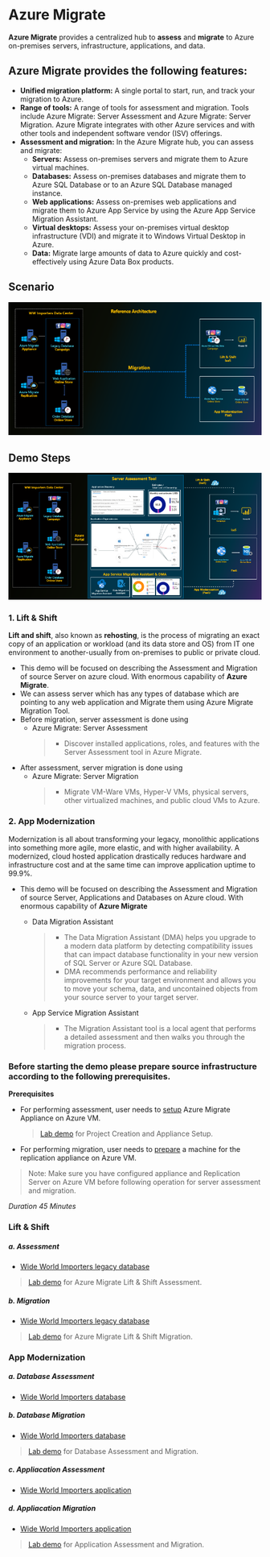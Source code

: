 # Azure Migrate
**Azure Migrate** provides a centralized hub to **assess** and **migrate** to Azure on-premises servers, infrastructure, applications, and data.
## Azure Migrate provides the following features:
* **Unified migration platform:** A single portal to start, run, and track your migration to Azure.
* **Range of tools:** A range of tools for assessment and migration. Tools include Azure Migrate: Server Assessment and Azure Migrate: Server Migration. Azure Migrate integrates with other Azure services and with other tools and independent software vendor (ISV) offerings.
* **Assessment and migration:** In the Azure Migrate hub, you can assess and migrate:
    * **Servers:** Assess on-premises servers and migrate them to Azure virtual machines.
    * **Databases:** Assess on-premises databases and migrate them to Azure SQL Database or to an Azure SQL Database managed instance.
    * **Web applications:** Assess on-premises web applications and migrate them to Azure App Service by using the Azure App Service Migration Assistant.
    * **Virtual desktops:** Assess your on-premises virtual desktop infrastructure (VDI) and migrate it to Windows Virtual Desktop in Azure.
    * **Data:** Migrate large amounts of data to Azure quickly and cost-effectively using Azure Data Box products.


## Scenario
<kbd>
  <img src="./images/migration-scenarios.png">
</kbd></p>

## Demo Steps
<kbd>
  <img src="./images/demo-steps.png">
</kbd></p>

### **1. Lift & Shift**
**Lift and shift**, also known as **rehosting**, is the process of migrating an exact copy of an application or workload (and its data store and OS) from IT one environment to another-usually from on-premises to public or private cloud.

- This demo will be focused on describing the Assessment and Migration of source Server on azure cloud. With enormous capability of **Azure Migrate**.
- We can assess server which has any types of database which are pointing to any web application and Migrate them using Azure Migrate Migration Tool.
- Before migration, server assessment is done using
    - Azure Migrate: Server Assessment
        >- Discover installed applications, roles, and features with the Server Assessment tool in Azure Migrate.
- After assessment, server migration is done using
    - Azure Migrate: Server Migration
        >- Migrate VM-Ware VMs, Hyper-V VMs, physical servers, other virtualized machines, and public cloud VMs to Azure.

### **2. App Modernization**
Modernization is all about transforming your legacy, monolithic applications into something more agile, more elastic, and with higher availability.
A modernized, cloud hosted application drastically reduces hardware and infrastructure cost and at the same time can improve application uptime to 99.9%.
- This demo will be focused on describing the Assessment and Migration of source Server, Applications and Databases on Azure cloud. With enormous capability of **Azure Migrate**
    - Data Migration Assistant
        >- The Data Migration Assistant (DMA) helps you upgrade to a modern data platform by detecting compatibility issues that can impact database functionality in your new version of SQL Server or Azure SQL Database.
        >- DMA recommends performance and reliability improvements for your target environment and allows you to move your schema, data, and uncontained objects from your source server to your target server.

    - App Service Migration Assistant
        >- The Migration Assistant tool is a local agent that performs a detailed assessment and then walks you through the migration process.

### Before starting the demo please prepare source infrastructure according to the following prerequisites.
**Prerequisites**  

* For performing assessment, user needs to [setup](prerequisites/appliance-setup.md) Azure Migrate Appliance on Azure VM.

    > [Lab demo](http://ftp-repos.click2cloud.net/Videos/Project%20Creation%20and%20Assessment%20Appliance%20setup.mp4) for Project Creation and Appliance Setup.

* For performing migration, user needs to [prepare](https://docs.microsoft.com/en-us/azure/migrate/tutorial-migrate-physical-virtual-machines) a machine for the replication appliance on Azure VM.

> Note: Make sure you have configured appliance and Replication Server on Azure VM before following operation for server assessment and migration. 

*Duration 45 Minutes*

### Lift & Shift
##### a. Assessment 
* [Wide World Importers legacy database](assess/wwi-ecomm-db-legacy.md)

> [Lab demo](http://ftp-repos.click2cloud.net/Videos/Lift%20and%20Shift%20Assessment.mp4) for Azure Migrate Lift & Shift Assessment.
##### b. Migration 
* [Wide World Importers legacy database](migrate/wwi-ecomm-db-legacy.md)  

> [Lab demo](http://ftp-repos.click2cloud.net/Videos/Lift%20and%20Shift%20Migration.mp4) for Azure Migrate Lift & Shift Migration.

### App Modernization
##### a. Database Assessment
* [Wide World Importers database](assess/wwi-ecomm-db.md)
##### b. Database Migration 
* [Wide World Importers database](migrate/wwi-ecomm-db-mi.md)

> [Lab demo](http://ftp-repos.click2cloud.net/Videos/Database%20Assessment%20and%20Migration.mp4) for Database Assessment and Migration.

##### c. Appliacation Assessment
* [Wide World Importers application](assess/wwi-ecomm-app.md)
##### d. Appliacation Migration 

* [Wide World Importers application](migrate/wwi-ecomm-app.md)

> [Lab demo](http://ftp-repos.click2cloud.net/Videos/Application%20Assessment%20and%20Migration.mp4) for Application Assessment and Migration.
